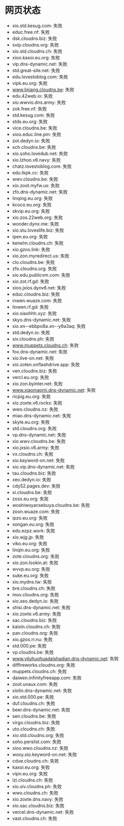 # 网页状态
- xio.std.kesug.com: 失败
- educ.free.nf: 失败
- dsk.cloudns.biz: 失败
- svip.cloudns.org: 失败
- xio.std.cloudns.ch: 失败
- xioo.kaxoi.eu.org: 失败
- vip.dns-dynamic.net: 失败
- std.great-site.net: 失败
- edu.lovestoblog.com: 失败
- vipk.eu.org: 失败
- www.liniang.cloudns.be: 失败
- edu.42web.io: 失败
- xio.wwvio.dns.army: 失败
- zok.free.nf: 失败
- std.kesug.com: 失败
- stds.eu.org: 失败
- vice.cloudns.be: 失败
- xioo.educ.line.pm: 失败
- zot.dedyn.io: 失败
- sch.cloudns.be: 失败
- xio.soho.lovedub.net: 失败
- xio.lzhoo.v6.navy: 失败
- chatz.lovestoblog.com: 失败
- edu.tkpk.cc: 失败
- wwv.cloudns.be: 失败
- xio.zoot.myfw.us: 失败
- zfo.dns-dynamic.net: 失败
- linqing.eu.org: 失败
- kcoco.eu.org: 失败
- skvip.eu.org: 失败
- xio.zos.22web.org: 失败
- wonder.dynx.me: 失败
- xio.stu.loveslife.biz: 失败
- ipen.eu.org: 失败
- kenelm.cloudns.ch: 失败
- xio.gzos.link: 失败
- xio.zon.myredirect.us: 失败
- clo.cloudns.be: 失败
- zfo.cloudns.org: 失败
- xio.edu.publicvm.com: 失败
- xio.zot.rf.gd: 失败
- xioo.jxios.dynv6.net: 失败
- educ.cloudns.biz: 失败
- inwen.wuaze.com: 失败
- linwen.rf.gd: 失败
- xio.xiaohhh.xyz: 失败
- skyo.dns-dynamic.net: 失败
- xio.xn--ebbpo8a.xn--y9a3aq: 失败
- std.dedyn.io: 失败
- siv.cloudns.ph: 失败
- www.muppets.cloudns.ch: 失败
- fox.dns-dynamic.net: 失败
- xio.live-on.net: 失败
- xio.zoten.onflashdrive.app: 失败
- ven.cloudns.biz: 失败
- vercl.eu.org: 失败
- xio.zon.byinter.net: 失败
- www.xiaomaomi.dns-dynamic.net: 失败
- ricpig.eu.org: 失败
- xio.zoxte.v6.rocks: 失败
- wwo.cloudns.nz: 失败
- miao.dns-dynamic.net: 失败
- skyle.eu.org: 失败
- std.cloudns.org: 失败
- vp.dns-dynamic.net: 失败
- xio.wwv.cloudns.be: 失败
- xio.jxsio.v6.army: 失败
- vx.cloudns.ch: 失败
- xio.keyword-on.net: 失败
- xio.vip.dns-dynamic.net: 失败
- tau.cloudns.biz: 失败
- xeo.dedyn.io: 失败
- cdy52.pages.dev: 失败
- si.cloudns.be: 失败
- zosx.eu.org: 失败
- woshiwoyansebuya.cloudns.be: 失败
- zoon.wuaze.com: 失败
- ipzo.eu.org: 失败
- xongan.eu.org: 失败
- edu.ezpz.work: 失败
- xio.wjg.jp: 失败
- viko.eu.org: 失败
- linqin.eu.org: 失败
- zote.cloudns.org: 失败
- xio.zon.lookin.at: 失败
- wvvp.eu.org: 失败
- suke.eu.org: 失败
- xio.mydns.tw: 失败
- bre.cloudns.ch: 失败
- mov.cloudns.org: 失败
- xio.xeo.dedyn.io: 失败
- shisi.dns-dynamic.net: 失败
- xio.zoxte.v6.army: 失败
- sac.cloudns.biz: 失败
- kaixin.cloudns.ch: 失败
- pan.cloudns.org: 失败
- xio.gzos.rr.nu: 失败
- std.000.pe: 失败
- vp.cloudns.be: 失败
- www.yiluhuohuadaishadian.dns-dynamic.net: 失败
- diffireworks.cloudns.org: 失败
- muppets.cloudns.ch: 失败
- daiwen.infinityfreeapp.com: 失败
- zoot.unaux.com: 失败
- xiolin.dns-dynamic.net: 失败
- xio.std.000.pe: 失败
- duf.cloudns.ch: 失败
- beer.dns-dynamic.net: 失败
- sen.cloudns.be: 失败
- virgo.cloudns.biz: 失败
- uto.cloudns.ch: 失败
- xio.std.cloudns.org: 失败
- soho.perslist.com: 失败
- xioo.wwo.cloudns.nz: 失败
- woxy.xio.keyword-on.net: 失败
- cdue.cloudns.ch: 失败
- kaxoi.eu.org: 失败
- vipn.eu.org: 失败
- lzi.cloudns.ch: 失败
- xio.siv.cloudns.ph: 失败
- wwo.cloudns.ch: 失败
- xio.zoxte.dns.navy: 失败
- xio.sac.cloudns.biz: 失败
- vercel.dns-dynamic.net: 失败
- vast.cloudns.ch: 失败
